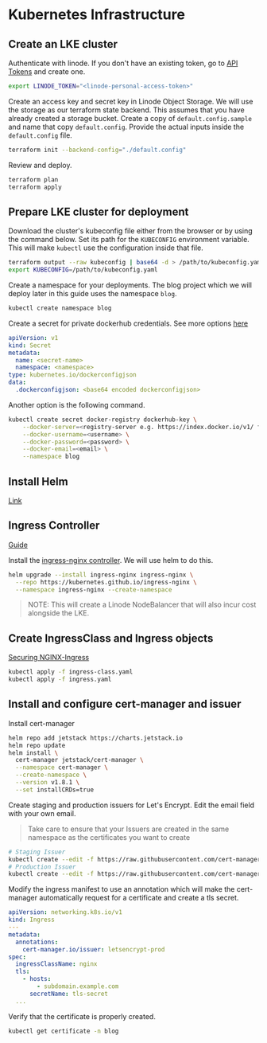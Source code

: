 # Kubernetes Infrastructure

## Create an LKE cluster

Authenticate with linode. If you don't have an existing token, go to [API Tokens](https://cloud.linode.com/profile/tokens) and create one.

```bash
export LINODE_TOKEN="<linode-personal-access-token>"
```

Create an access key and secret key in Linode Object Storage. We will use the storage as our terraform state backend.
This assumes that you have already created a storage bucket. Create a copy of `default.config.sample` and name that copy `default.config`.
Provide the actual inputs inside the `default.config` file.

```bash
terraform init --backend-config="./default.config"
```

Review and deploy.

```bash
terraform plan
terraform apply
```

## Prepare LKE cluster for deployment

Download the cluster's kubeconfig file either from the browser or by using the command below. Set its path for the `KUBECONFIG` environment variable.
This will make `kubectl` use the configuration inside that file.

```bash
terraform output --raw kubeconfig | base64 -d > /path/to/kubeconfig.yaml
export KUBECONFIG=/path/to/kubeconfig.yaml
```

Create a namespace for your deployments. The blog project which we will deploy later in this guide uses the namespace `blog`.

```bash
kubectl create namespace blog
```

Create a secret for private dockerhub credentials. See more options [here](https://kubernetes.io/docs/tasks/configure-pod-container/pull-image-private-registry/)

```yaml
apiVersion: v1
kind: Secret
metadata:
  name: <secret-name>
  namespace: <namespace>
type: kubernetes.io/dockerconfigjson
data:
  .dockerconfigjson: <base64 encoded dockerconfigjson>
```

Another option is the following command.

```bash
kubectl create secret docker-registry dockerhub-key \
    --docker-server=<registry-server e.g. https://index.docker.io/v1/ for dockerhub> \
    --docker-username=<username> \
    --docker-password=<password> \
    --docker-email=<email> \
    --namespace blog
```

## Install Helm

[Link](https://helm.sh/docs/intro/install/)

## Ingress Controller

[Guide](https://www.linode.com/docs/guides/how-to-deploy-nginx-ingress-on-linode-kubernetes-engine/)

Install the [ingress-nginx controller](https://kubernetes.github.io/ingress-nginx/). We will use helm to do this.

```bash
helm upgrade --install ingress-nginx ingress-nginx \
  --repo https://kubernetes.github.io/ingress-nginx \
  --namespace ingress-nginx --create-namespace
```

> NOTE: This will create a Linode NodeBalancer that will also incur cost alongside the LKE.

## Create IngressClass and Ingress objects

[Securing NGINX-Ingress](https://cert-manager.io/docs/tutorials/acme/nginx-ingress/)

```bash
kubectl apply -f ingress-class.yaml
kubectl apply -f ingress.yaml
```

## Install and configure cert-manager and issuer

Install cert-manager

```bash
helm repo add jetstack https://charts.jetstack.io
helm repo update
helm install \
  cert-manager jetstack/cert-manager \
  --namespace cert-manager \
  --create-namespace \
  --version v1.8.1 \
  --set installCRDs=true
```

Create staging and production issuers for Let's Encrypt. Edit the email field with your own email.

> Take care to ensure that your Issuers are created in the same namespace as the certificates you want to create

```bash
# Staging Issuer
kubectl create --edit -f https://raw.githubusercontent.com/cert-manager/website/master/content/docs/tutorials/acme/example/staging-issuer.yaml -n blog
# Production Issuer
kubectl create --edit -f https://raw.githubusercontent.com/cert-manager/website/master/content/docs/tutorials/acme/example/production-issuer.yaml -n blog
```

Modify the ingress manifest to use an annotation which will make the cert-manager automatically request for a certificate and create a tls secret.

```yaml
apiVersion: networking.k8s.io/v1
kind: Ingress
---
metadata:
  annotations:
    cert-manager.io/issuer: letsencrypt-prod
spec:
  ingressClassName: nginx
  tls:
    - hosts:
        - subdomain.example.com
      secretName: tls-secret
  ...
```

Verify that the certificate is properly created.

```bash
kubectl get certificate -n blog
```
